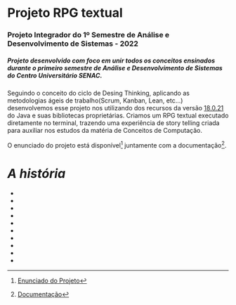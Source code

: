 # Projeto RPG textual

### Projeto Integrador do 1º Semestre de Análise e Desenvolvimento de Sistemas - 2022
##### Projeto desenvolvido com foco em unir todos os conceitos ensinados durante o primeiro semestre de *Análise e Desenvolvimento de Sistemas do Centro Universitário SENAC*.

  Seguindo o conceito do ciclo de Desing Thinking, aplicando as metodologias ágeis de trabalho(Scrum, Kanban, Lean, etc...) desenvolvemos esse projeto nos utilizando dos recursos da versão [18.0.21](https://download.oracle.com/java/18/archive/jdk-18.0.2.1_windows-x64_bin.exe) do Java e suas bibliotecas proprietárias. Criamos um RPG textual executado diretamente no terminal, trazendo uma experiência de story telling criada para auxiliar nos estudos da matéria de Conceitos de Computação. 

O enunciado do projeto está disponível[^enunciado] juntamente com a documentação[^documentacao].
  
  # *A história*
  
  -
  -
  -
  -
  -
  -
  -
  -
  -
  -
  
   [^enunciado]:[Enunciado do Projeto](https://github.com/Anbfer/projeto_rpg_textual/blob/main/documentacao/Enunciado%20-%20Turma%20A.pdf)
   [^documentacao]:[Documentação](https://github.com/Anbfer/projeto_rpg_textual/blob/main/documentacao/)
